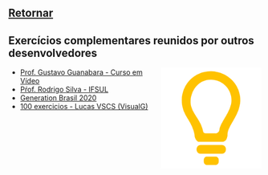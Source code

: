 ## [Retornar](https://github.com/stallone-dev/exercicios_portugol_2022)

## Exercícios complementares reunidos por outros desenvolvedores

<img align="right" src="/z_imagens/LogoPortugol.png" alt="Logo do Portugol Studio - Desenho de uma lâmpada minimalista amarela." width="200">

* [Prof. Gustavo Guanabara - Curso em Vídeo](./exercicios-algoritmos.pdf)
* [Pŕof. Rodrigo Silva - IFSUL](https://github.com/Prof-Rodrigo-Silva/PortugolStudioListaExercicios1)
* [Generation Brasil 2020](https://github.com/githubdaestela/PortugolGB)
* [100 exercicios - Lucas VSCS (VisualG)](https://github.com/LucasVSCS/Logica_Portugol)
